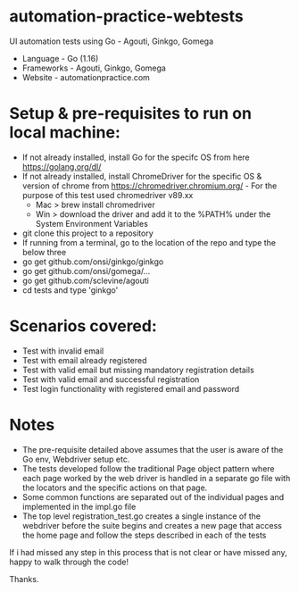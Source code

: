 # automation-practice-webtests

UI automation tests using Go - Agouti, Ginkgo, Gomega

- Language - Go (1.16)
- Frameworks - Agouti, Ginkgo, Gomega
- Website - automationpractice.com

# Setup & pre-requisites to run on local machine:
 - If not already installed, install Go for the specifc OS from here https://golang.org/dl/
 - If not already installed, install ChromeDriver for the specific OS & version of chrome from https://chromedriver.chromium.org/ - For the purpose of this test
   used chromedriver v89.xx 
      - Mac > brew install chromedriver 
      - Win > download the driver and add it to the %PATH% under the System Environment Variables
- git clone this project to a repository
- If running from a terminal, go to the location of the repo and type the below three 
- go get github.com/onsi/ginkgo/ginkgo
- go get github.com/onsi/gomega/...
- go get github.com/sclevine/agouti
- cd tests and type 'ginkgo'

# Scenarios covered:
- Test with invalid email
- Test with email already registered
- Test with valid email but missing mandatory registration details
- Test with valid email and successful registration
- Test login functionality with registered email and password

# Notes
- The pre-requisite detailed above assumes that the user is aware of the Go env, Webdriver setup etc.
- The tests developed follow the traditional Page object pattern where each page worked by the web driver is handled in a separate go file with the locators and the   specific actions on that page.
- Some common functions are separated out of the individual pages and implemented in the impl.go file
- The top level registration_test.go creates a single instance of the webdriver before the suite begins and creates a new page that access the home page and follow 
  the steps described in each of the tests

If i had missed any step in this process that is not clear or have missed any, happy to walk through the code!

Thanks.
